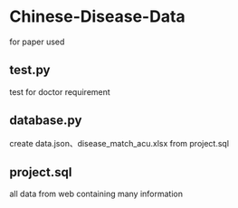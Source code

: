 # Chinese-Disease-Data
for paper used

## test.py
test for doctor requirement

## database.py
create data.json、disease_match_acu.xlsx from  project.sql

## project.sql
all data from web containing many information